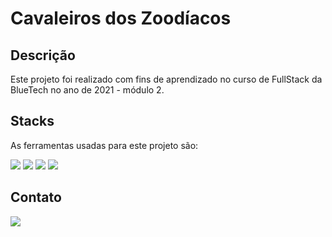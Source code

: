 # Cavaleiros dos Zoodíacos

## Descrição
Este projeto foi realizado com fins de aprendizado no curso de FullStack da BlueTech no ano de 2021  - módulo 2.

## Stacks
As ferramentas usadas para este projeto são:


<img src="https://img.icons8.com/color/96/000000/javascript--v1.png"/>
<img src="https://img.icons8.com/ios-filled/100/000000/css3.png"/>
<img src="https://img.icons8.com/color/144/000000/html-5--v2.png"/>
<img src="https://img.icons8.com/color/144/000000/nodejs.png"/>

## Contato

<a href="https://www.linkedin.com/in/ailton-rafael-9aa802186/" target="_blank"> 
    <img src="https://img.icons8.com/cute-clipart/128/000000/linkedin.png"/>
</a>